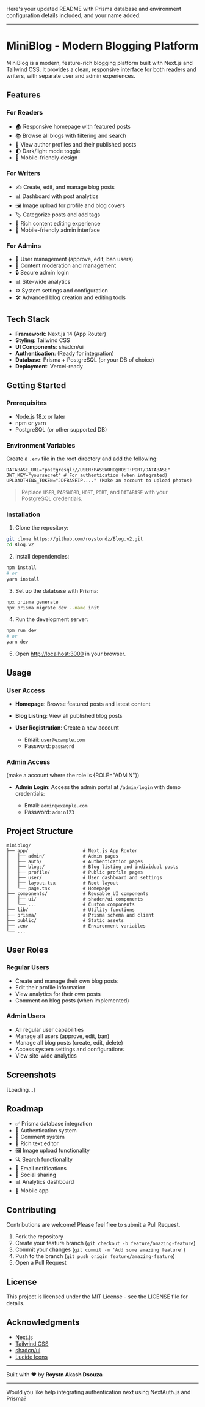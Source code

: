 Here's your updated README with Prisma database and environment configuration details included, and your name added:

---

# MiniBlog - Modern Blogging Platform

MiniBlog is a modern, feature-rich blogging platform built with Next.js and Tailwind CSS. It provides a clean, responsive interface for both readers and writers, with separate user and admin experiences.

## Features

### For Readers

* 🏠 Responsive homepage with featured posts
* 📚 Browse all blogs with filtering and search
* 👤 View author profiles and their published posts
* 🌓 Dark/light mode toggle
* 📱 Mobile-friendly design

### For Writers

* ✍️ Create, edit, and manage blog posts
* 📊 Dashboard with post analytics
* 🖼️ Image upload for profile and blog covers
* 🏷️ Categorize posts and add tags
* 📝 Rich content editing experience
* 📱 Mobile-friendly admin interface

### For Admins

* 👥 User management (approve, edit, ban users)
* 📝 Content moderation and management
* 🔒 Secure admin login
* 📊 Site-wide analytics
* ⚙️ System settings and configuration
* 🛠️ Advanced blog creation and editing tools

## Tech Stack

* **Framework**: Next.js 14 (App Router)
* **Styling**: Tailwind CSS
* **UI Components**: shadcn/ui
* **Authentication**: (Ready for integration)
* **Database**: Prisma + PostgreSQL (or your DB of choice)
* **Deployment**: Vercel-ready

## Getting Started

### Prerequisites

* Node.js 18.x or later
* npm or yarn
* PostgreSQL (or other supported DB)

### Environment Variables

Create a `.env` file in the root directory and add the following:

```env
DATABASE_URL="postgresql://USER:PASSWORD@HOST:PORT/DATABASE"
JWT_KEY="yoursecret" # For authentication (when integrated)
UPLOADTHING_TOKEN="JDFBASEIP...." (Make an account to upload photos)
```

> Replace `USER`, `PASSWORD`, `HOST`, `PORT`, and `DATABASE` with your PostgreSQL credentials.

### Installation

1. Clone the repository:

```bash
git clone https://github.com/roystondz/Blog.v2.git
cd Blog.v2
```

2. Install dependencies:

```bash
npm install
# or
yarn install
```

3. Set up the database with Prisma:

```bash
npx prisma generate
npx prisma migrate dev --name init
```

4. Run the development server:

```bash
npm run dev
# or
yarn dev
```

5. Open [http://localhost:3000](http://localhost:3000) in your browser.

## Usage

### User Access

* **Homepage**: Browse featured posts and latest content
* **Blog Listing**: View all published blog posts
* **User Registration**: Create a new account

  * Email: `user@example.com`
  * Password: `password`

### Admin Access
(make a account where the role is {ROLE="ADMIN"})
* **Admin Login**: Access the admin portal at `/admin/login` with demo credentials:

  * Email: `admin@example.com`
  * Password: `admin123`

## Project Structure

```plaintext
miniblog/
├── app/                    # Next.js App Router
│   ├── admin/              # Admin pages
│   ├── auth/               # Authentication pages
│   ├── blogs/              # Blog listing and individual posts
│   ├── profile/            # Public profile pages
│   ├── user/               # User dashboard and settings
│   ├── layout.tsx          # Root layout
│   └── page.tsx            # Homepage
├── components/             # Reusable UI components
│   ├── ui/                 # shadcn/ui components
│   └── ...                 # Custom components
├── lib/                    # Utility functions
├── prisma/                 # Prisma schema and client
├── public/                 # Static assets
├── .env                    # Environment variables
└── ...
```

## User Roles

### Regular Users

* Create and manage their own blog posts
* Edit their profile information
* View analytics for their own posts
* Comment on blog posts (when implemented)

### Admin Users

* All regular user capabilities
* Manage all users (approve, edit, ban)
* Manage all blog posts (create, edit, delete)
* Access system settings and configurations
* View site-wide analytics

## Screenshots

[Loading...]

## Roadmap

* ✅ Prisma database integration
* 🔐 Authentication system
* 💬 Comment system
* 📝 Rich text editor
* 🖼️ Image upload functionality
* 🔍 Search functionality
* 📧 Email notifications
* 🔗 Social sharing
* 📊 Analytics dashboard
* 📱 Mobile app

## Contributing

Contributions are welcome! Please feel free to submit a Pull Request.

1. Fork the repository
2. Create your feature branch (`git checkout -b feature/amazing-feature`)
3. Commit your changes (`git commit -m 'Add some amazing feature'`)
4. Push to the branch (`git push origin feature/amazing-feature`)
5. Open a Pull Request

## License

This project is licensed under the MIT License - see the LICENSE file for details.

## Acknowledgments

* [Next.js](https://nextjs.org/)
* [Tailwind CSS](https://tailwindcss.com/)
* [shadcn/ui](https://ui.shadcn.com/)
* [Lucide Icons](https://lucide.dev/)

---

Built with ❤️ by **Roystn Akash Dsouza**

---

Would you like help integrating authentication next using NextAuth.js and Prisma?
